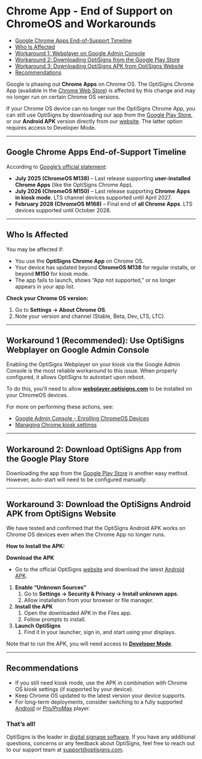 # Chrome App - End of Support on ChromeOS and Workarounds

* [Google Chrome Apps End-of-Support Timeline](#EoS)
* [Who Is Affected](#Affected)
* [Workaround 1: Webplayer on Google Admin Console](#Workaround1)
* [Workaround 2: Downloading OptiSigns from the Google Play Store](#Workaround2)
* [Workaround 3: Downloading OptiSigns APK from OptiSigns Website](#Workaround3)
* [Recommendations](#Recommendations)

Google is phasing out **Chrome Apps** on Chrome OS. The OptiSigns Chrome App (available in the [Chrome Web Store](https://chromewebstore.google.com/detail/optisigns-digital-signage/ankpffnbahhgegojammhgdnbmdbfnnfe)) is affected by this change and may no longer run on certain Chrome OS versions.

If your Chrome OS device can no longer run the OptiSigns Chrome App, you can still use OptiSigns by downloading our app from the [Google Play Store](https://play.google.com/store/apps/details?id=com.optisigns.playe1&hl=en-US), or our **Android APK** version directly from our [website](https://download.optisignsapp.com/Android/optisigns_googleVersion_release_latest_stable.apk). The latter option requires access to Developer Mode.

---

## **Google Chrome Apps End-of-Support Timeline**

According to [Google’s official statement](https://support.google.com/chrome/a/answer/15950395?sjid=12937841724344377860-NC):

* **July 2025 (ChromeOS M138)** – Last release supporting **user-installed Chrome Apps** (like the OptiSigns Chrome App).
* **July 2026 (ChromeOS M150)** – Last release supporting **Chrome Apps in kiosk mode**. LTS channel devices supported until April 2027.
* **February 2028 (ChromeOS M168)** – Final end of **all Chrome Apps**. LTS devices supported until October 2028.

---

## **Who Is Affected**

You may be affected if:

* You use the **OptiSigns Chrome App** on Chrome OS.
* Your device has updated beyond **ChromeOS M138** for regular installs, or beyond **M150** for kiosk mode.
* The app fails to launch, shows “App not supported,” or no longer appears in your app list.

**Check your Chrome OS version:**

1. Go to **Settings → About Chrome OS**.
2. Note your version and channel (Stable, Beta, Dev, LTS, LTC).

---

## **Workaround 1 (Recommended): Use OptiSigns Webplayer on Google Admin Console**

Enabling the OptiSigns Webplayer on your kiosk via the Google Admin Console is the most reliable workaround to this issue. When properly configured, it allows OptiSigns to autostart upon reboot.

To do this, you'll need to allow [**webplayer.optisigns.com**](https://webplayer.optisigns.com/) to be installed on your ChromeOS devices.

For more on performing these actions, see:

* [Google Admin Console - Enrolling ChromeOS Devices](https://support.google.com/chrome/a/answer/1360534?hl=en)
* [Managing Chrome kiosk settings](https://support.google.com/chrome/a/answer/9273974?hl=en)

---

## **Workaround 2: Download OptiSigns App from the Google Play Store**

Downloading the app from the [Google Play Store](https://play.google.com/store/apps/details?id=com.optisigns.playe1&hl=en-US) is another easy method. However, auto-start will need to be configured manually.

---

## **Workaround 3: Download the OptiSigns Android APK from OptiSigns Website**

We have tested and confirmed that the OptiSigns Android APK works on Chrome OS devices even when the Chrome App no longer runs.

**How to Install the APK:**

**Download the APK**  
- Go to the official OptiSigns [website](https://www.optisigns.com/download) and download the latest [Android APK](https://download.optisignsapp.com/Android/optisigns_googleVersion_release_latest_stable.apk).

1. **Enable “Unknown Sources”**
   1. Go to **Settings → Security & Privacy → Install unknown apps**.
   2. Allow installation from your browser or file manager.
2. **Install the APK**
   1. Open the downloaded APK in the Files app.
   2. Follow prompts to install.
3. **Launch OptiSigns**
   1. Find it in your launcher, sign in, and start using your displays.

Note that to run the APK, you will need access to [**Developer Mode**](https://developer.android.com/studio/debug/dev-options).

---

## **Recommendations**

* If you still need kiosk mode, use the APK in combination with Chrome OS kiosk settings (if supported by your device).
* Keep Chrome OS updated to the latest version your device supports.
* For long-term deployments, consider switching to a fully supported [Android](https://www.optisigns.com/product/hardware) or [Pro/ProMax](https://www.optisigns.com/product/hardware) player.

### That’s all!

OptiSigns is the leader in [digital signage software](https://www.optisigns.com/). If you have any additional questions, concerns or any feedback about OptiSigns, feel free to reach out to our support team at [support@optisigns.com](mailto:support@optisigns.com).